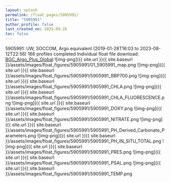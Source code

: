 ```yaml
---
layout: splash
permalink: /float_pages/5905991/
title: "5905991"
author_profile: false
last_created_on: 2025-09-26
toc: false
---
```

 
5905991: UW, SOCCOM, Argo equivalent (2019-01-28T16:03 to 2023-08-12T22:56)
166 profiles completed
Individual float file download: [BGC_Argo_Plus_Global](https://ftp.soest.hawaii.edu/bgc_argo_plus/Individual_Floats/outliers_removed/5905991_Sprof_processed.nc)
![img-png]({{ site.url }}{{ site.baseurl }}/assets/images/float_figures/5905991/01_5905991_map.png
![img-png]({{ site.url }}{{ site.baseurl }}/assets/images/float_figures/5905991/5905991_BBP700.png
![img-png]({{ site.url }}{{ site.baseurl }}/assets/images/float_figures/5905991/5905991_CHLA.png
![img-png]({{ site.url }}{{ site.baseurl }}/assets/images/float_figures/5905991/5905991_CHLA_FLUORESCENCE.png
![img-png]({{ site.url }}{{ site.baseurl }}/assets/images/float_figures/5905991/5905991_DOXY.png
![img-png]({{ site.url }}{{ site.baseurl }}/assets/images/float_figures/5905991/5905991_NITRATE.png
![img-png]({{ site.url }}{{ site.baseurl }}/assets/images/float_figures/5905991/5905991_PH_Derived_Carbonate_Parameters.png
![img-png]({{ site.url }}{{ site.baseurl }}/assets/images/float_figures/5905991/5905991_PH_IN_SITU_TOTAL.png
![img-png]({{ site.url }}{{ site.baseurl }}/assets/images/float_figures/5905991/5905991_PRES.png
![img-png]({{ site.url }}{{ site.baseurl }}/assets/images/float_figures/5905991/5905991_PSAL.png
![img-png]({{ site.url }}{{ site.baseurl }}/assets/images/float_figures/5905991/5905991_TEMP.png
